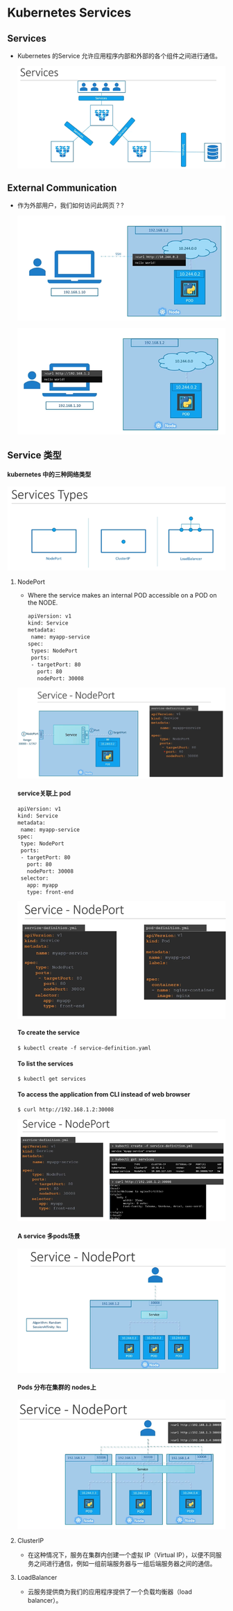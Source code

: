 # Kubernetes Services

  
## Services
- Kubernetes 的Service 允许应用程序内部和外部的各个组件之间进行通信。

  ![srv1](../../images/srv1.PNG)
  


## External Communication

- 作为外部用户，我们如何访问此网页？?


  
    ![srv2](../../images/srv2.PNG)
    


  
    ![srv3](../../images/srv3.PNG)
   
    
 ## Service 类型
 
 #### kubernetes 中的三种网络类型
 
   ![srv-types](../../images/srv-types.PNG)
 
 1. NodePort
    - Where the service makes an internal POD accessible on a POD on the NODE.
      ```
      apiVersion: v1
      kind: Service
      metadata:
       name: myapp-service
      spec:
       types: NodePort
       ports:
       - targetPort: 80
         port: 80
         nodePort: 30008
      ```
     ![srvnp](../../images/srvnp.PNG)
      
      ####  service关联上 pod
      ```
      apiVersion: v1
      kind: Service
      metadata:
       name: myapp-service
      spec:
       type: NodePort
       ports:
       - targetPort: 80
         port: 80
         nodePort: 30008
       selector:
         app: myapp
         type: front-end
       ```

    ![srvnp1](../../images/srvnp1.PNG)
      
      #### To create the service
      ```
      $ kubectl create -f service-definition.yaml
      ```
      
      #### To list the services
      ```
      $ kubectl get services
      ```
      
      #### To access the application from CLI instead of web browser
      ```
      $ curl http://192.168.1.2:30008
      ```
      
      ![srvnp2](../../images/srvnp2.PNG)

      #### A service  多pods场景
      
      ![srvnp3](../../images/srvnp3.PNG)
      
      #### Pods 分布在集群的 nodes上
     
      ![srvnp4](../../images/srvnp4.PNG)
     
            
 2. ClusterIP
    - 在这种情况下，服务在集群内创建一个虚拟 IP（Virtual IP），以便不同服务之间进行通信，例如一组前端服务器与一组后端服务器之间的通信。
    
 3. LoadBalancer
    - 云服务提供商为我们的应用程序提供了一个负载均衡器（load balancer）。

